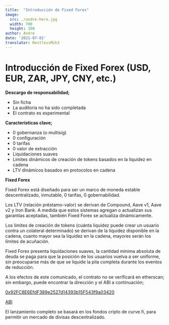 ```yaml
---
title:  "Introducción de Fixed Forex"
image:
  src: ./andre-hero.jpg
  width: 700
  height: 300
author: Andre
date: '2021-07-02'
translator: RestlessMik3
---
```


# Introducción de Fixed Forex (USD, EUR, ZAR, JPY, CNY, etc.)

**Descargo de responsabilidad;**

- Sin ficha
- La auditoría no ha sido completada
- El contrato es experimental

**Características clave;**

- 0 gobernanza (o multisig)
- 0 configuración
- 0 tarifas
- 0 valor de extracción
- Liquidaciones suaves
- Límites dinámicos de creación de tokens basados en la liquidez en cadena
- LTV dinámicos basados en protocolos en cadena

**Fixed Forex**

Fixed Forex está diseñado para ser un marco de moneda estable descentralizado, inmutable, 0 tarifas, 0 gobernabilidad.

Los LTV (relación préstamo-valor) se derivan de Compound, Aave v1, Aave v2 y Iron Bank. A medida que estos sistemas agregan o actualizan sus garantías aceptadas, también Fixed Forex se actualiza dinámicamente.

Los límites de creación de tokens (cuánta liquidez puede crear un usuario contra un colateral determinado) se derivan de la liquidez disponible en la cadena, cuanto mayor sea la liquidez en la cadena, mayores serán los límites de acuñación.

Fixed Forex presenta liquidaciones suaves, la cantidad mínima absoluta de deuda se paga para que la posición de los usuarios vuelva a ser uniforme, sin preocuparse más de que se liquide la pila completa durante los eventos de reducción.

A los efectos de este comunicado, el contrato no se verificará en etherscan; sin embargo, puede encontrar la dirección y el ABI a continuación;

[0x92FC8E6EfdF389e2527d14393b15F543f9a03420](https://etherscan.io/address/0x92fc8e6efdf389e2527d14393b15f543f9a03420)

[ABI](https://gist.github.com/andrecronje/4ce11e8603a7f61af4619a86647db1d4)

El lanzamiento completo se basará en los fondos cripto de curve.fi, para permitir un mercado de divisas descentralizado.
